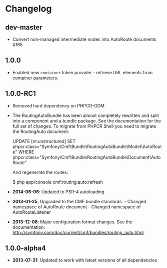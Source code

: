 Changelog
=========

dev-master
----------

* Convert non-managed intermediate nodes into AutoRoute documents #165

1.0.0
-----

* Enabled new `container` token provider - retrieve URL elements
  from container parameters.

1.0.0-RC1
---------

* Removed hard dependency on PHPCR-ODM

* The RoutingAutoBundle has been almost completely rewritten and split into a component and a bundle package.
  See the documentation for the full set of changes. To migrate from PHPCR Shell you need to migrate the RoutingAuto document:

  UPDATE [nt:unstructured] SET phpcr:class="Symfony\Cmf\Bundle\RoutingAutoBundle\Model\AutoRoute" WHERE phpcr:class="Symfony\Cmf\Bundle\RoutingAutoBundle\Document\AutoRoute"

  And regenerate the routes:

  $ php app/console cmf:routing:auto:refresh

* **2014-06-06**: Updated to PSR-4 autoloading

* **2013-01-25**: Upgraded to the CMF bundle standards.
                    - Changed namespace of AutoRoute document
                    - Changed namespace of AutoRouteListener

* **2013-12-08**: Major configuration format changes.
                  See the documentation: http://symfony.com/doc/current/cmf/bundles/routing_auto.html

1.0.0-alpha4
------------

* **2013-07-31**: Updated to work with latest versions of all dependencies
